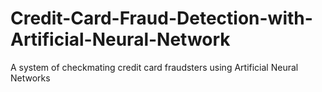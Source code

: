 # Credit-Card-Fraud-Detection-with-Artificial-Neural-Network
A system of checkmating credit card fraudsters using Artificial Neural Networks
